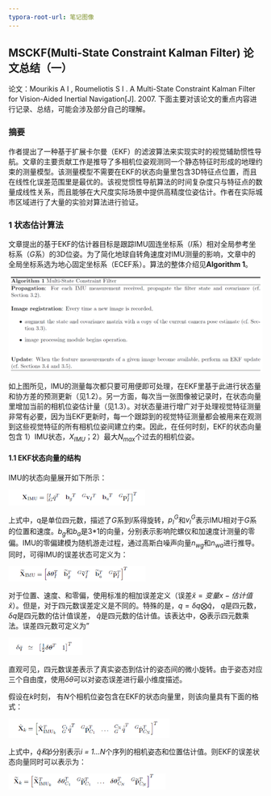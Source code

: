 ```yaml
---
typora-root-url: 笔记图像
---
```


## MSCKF(Multi-State Constraint Kalman Filter) 论文总结（一）

论文：Mourikis A I , Roumeliotis S I . A Multi-State Constraint Kalman Filter for Vision-Aided Inertial Navigation[J]. 2007.
下面主要对该论文的重点内容进行记录、总结，可能会涉及部分自己的理解。

### 摘要
作者提出了一种基于扩展卡尔曼（EKF）的滤波算法来实现实时的视觉辅助惯性导航。文章的主要贡献工作是推导了多相机位姿观测同一个静态特征时形成的地理约束的测量模型。该测量模型不需要在EKF的状态向量里包含3D特征点位置，而且在线性化误差范围里是最优的。该视觉惯性导航算法的时间复杂度只与特征点的数量成线性关系，而且能够在大尺度实际场景中提供高精度位姿估计。作者在实际城市区域进行了大量的实验对算法进行验证。

### 1 状态估计算法

文章提出的基于EKF的估计器目标是跟踪IMU固连坐标系（*I*系）相对全局参考坐标系（*G*系）的3D位姿。为了简化地球自转角速度对IMU测量的影响，文章中的全局坐标系选为地心固定坐标系（ECEF系）。算法的整体介绍见**Algorithm 1**。

![](/../MSCKF(Multi-State%20Constraint%20Kalman%20Filter)%20%E8%AE%BA%E6%96%87%E6%80%BB%E7%BB%93%EF%BC%88%E4%B8%80%EF%BC%89.assets/Algorithm%201.PNG)

如上图所见，IMU的测量每次都只要可用便即可处理，在EKF里基于此进行状态量和协方差的预测更新（见1.2）。另一方面，每次当一张图像被记录时，在状态向量里增加当前的相机位姿估计量（见1.3）。对状态量进行增广对于处理视觉特征测量非常有必要，因为当EKF更新时，每一个跟踪到的视觉特征测量都会被用来在观测到这些视觉特征的所有相机位姿间建立约束。因此，在任何时刻，EKF的状态向量包含 1）IMU状态，$X_{IMU}$；2）最大$N_{max}$个过去的相机位姿。

#### 1.1 EKF状态向量的结构

IMU的状态向量展开如下所示：

<img src="/../MSCKF(Multi-State%20Constraint%20Kalman%20Filter)%20%E8%AE%BA%E6%96%87%E6%80%BB%E7%BB%93%EF%BC%88%E4%B8%80%EF%BC%89.assets/1568014948362.png" alt="1568014948362" style="zoom: 67%;" />

上式中，q是单位四元数，描述了*G*系到*I*系得旋转，$p_I^G$和$v_I^G$表示IMU相对于*G*系的位置和速度。$b_g$和$b_a$是3*1的向量，分别表示影响陀螺仪和加速度计测量的零偏。IMU的零偏建模为随机游走过程，通过高斯白噪声向量$n_{wg}$和$n_{wa}$进行推导。同时，可得IMU的误差状态可定义为：

<img src="/../MSCKF(Multi-State%20Constraint%20Kalman%20Filter)%20%E8%AE%BA%E6%96%87%E6%80%BB%E7%BB%93%EF%BC%88%E4%B8%80%EF%BC%89.assets/1568017155218.png" alt="1568017155218" style="zoom:67%;" />

对于位置、速度、和零偏，使用标准的相加误差定义（误差$\breve{x} = 变量x - 估计值\hat{x}$）。但是，对于四元数误差定义是不同的。特殊的是，$q = \delta q \bigotimes \hat{q}$， *q*是四元数，$\delta q$是四元数的估计值误差， $\hat{q}$是四元数的估计值。该表达中，$\bigotimes$表示四元数乘法。误差四元数可定义为”

<img src="/../MSCKF(Multi-State%20Constraint%20Kalman%20Filter)%20%E8%AE%BA%E6%96%87%E6%80%BB%E7%BB%93%EF%BC%88%E4%B8%80%EF%BC%89.assets/1568018218590.png" alt="1568018218590" style="zoom:67%;" />

直观可见，四元数误差表示了真实姿态到估计的姿态间的微小旋转。由于姿态对应三个自由度，使用$\delta\theta$可以对姿态误差进行最小维度描述。

假设在*k*时刻， 有*N*个相机位姿包含在EKF的状态向量里，则该向量具有下面的格式：

<img src="/../MSCKF(Multi-State%20Constraint%20Kalman%20Filter)%20%E8%AE%BA%E6%96%87%E6%80%BB%E7%BB%93%EF%BC%88%E4%B8%80%EF%BC%89.assets/1568018476379.png" alt="1568018476379" style="zoom:67%;" />

上式中，$\hat{q}和\hat{p}$分别表示*i = 1...N*个序列的相机姿态和位置估计值。则EKF的误差状态向量同时可以表示为：

<img src="/../MSCKF(Multi-State%20Constraint%20Kalman%20Filter)%20%E8%AE%BA%E6%96%87%E6%80%BB%E7%BB%93%EF%BC%88%E4%B8%80%EF%BC%89.assets/1568018626110.png" alt="1568018626110" style="zoom:67%;" />

